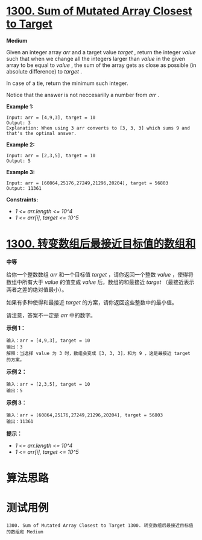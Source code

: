 # [1300. Sum of Mutated Array Closest to Target][enTitle]

**Medium**

Given an integer array  *arr*  and a target value  *target* , return the integer  *value*  such that when we change all the integers larger than  *value*  in the given array to be equal to  *value* , the sum of the array gets as close as possible (in absolute difference) to  *target* .

In case of a tie, return the minimum such integer.

Notice that the answer is not neccesarilly a number from  *arr* .



**Example 1:** 

```
Input: arr = [4,9,3], target = 10
Output: 3
Explanation: When using 3 arr converts to [3, 3, 3] which sums 9 and that's the optimal answer.

```

**Example 2:** 

```
Input: arr = [2,3,5], target = 10
Output: 5

```

**Example 3:** 

```
Input: arr = [60864,25176,27249,21296,20204], target = 56803
Output: 11361

```



**Constraints:** 

-  *1 <= arr.length <= 10^4*  
-  *1 <= arr[i], target <= 10^5* 


# [1300. 转变数组后最接近目标值的数组和][cnTitle]

**中等**

给你一个整数数组  *arr*  和一个目标值  *target*  ，请你返回一个整数  *value*  ，使得将数组中所有大于  *value*  的值变成  *value*  后，数组的和最接近  *target*  （最接近表示两者之差的绝对值最小）。

如果有多种使得和最接近  *target*  的方案，请你返回这些整数中的最小值。

请注意，答案不一定是  *arr*  中的数字。



**示例 1：** 

```
输入：arr = [4,9,3], target = 10
输出：3
解释：当选择 value 为 3 时，数组会变成 [3, 3, 3]，和为 9 ，这是最接近 target 的方案。

```

**示例 2：** 

```
输入：arr = [2,3,5], target = 10
输出：5

```

**示例 3：** 

```
输入：arr = [60864,25176,27249,21296,20204], target = 56803
输出：11361

```



**提示：** 

-  *1 <= arr.length <= 10^4*  
-  *1 <= arr[i], target <= 10^5* 




# 算法思路

# 测试用例
```
1300. Sum of Mutated Array Closest to Target 1300. 转变数组后最接近目标值的数组和 Medium
```

[enTitle]: https://leetcode.com/problems/sum-of-mutated-array-closest-to-target/
[cnTitle]: https://leetcode-cn.com/problems/sum-of-mutated-array-closest-to-target/
